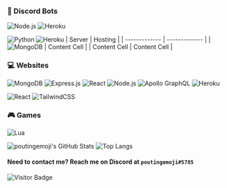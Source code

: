 
### 🤖 Discord Bots  

![Node.js](https://img.shields.io/badge/node.js%20-%2343853D.svg?&style=for-the-badge&logo=node.js&logoColor=white)
![Heroku](https://img.shields.io/badge/heroku%20-%23430098.svg?&style=for-the-badge&logo=heroku&logoColor=white)

![Python](https://img.shields.io/badge/python%20-%2314354C.svg?&style=for-the-badge&logo=python&logoColor=white)
![Heroku](https://img.shields.io/badge/heroku%20-%23430098.svg?&style=for-the-badge&logo=heroku&logoColor=white)
| Server  | Hosting |
| ------------- | ------------- |
| ![MongoDB](https://img.shields.io/badge/MongoDB-%234ea94b.svg?&style=for-the-badge&logo=mongodb&logoColor=white)  | Content Cell  |
| Content Cell  | Content Cell  |

### 💻 Websites  
![MongoDB](https://img.shields.io/badge/MongoDB-%234ea94b.svg?&style=for-the-badge&logo=mongodb&logoColor=white)
![Express.js](https://img.shields.io/badge/express.js%20-%23404d59.svg?&style=for-the-badge)
![React](https://img.shields.io/badge/react%20-%2320232a.svg?&style=for-the-badge&logo=react&logoColor=%2361DAFB)
![Node.js](https://img.shields.io/badge/node.js%20-%2343853D.svg?&style=for-the-badge&logo=node.js&logoColor=white)
![Apollo GraphQL](https://img.shields.io/badge/-Apollo%20GraphQL-311C87?style=for-the-badge&logo=apollo-graphql)
![Heroku](https://img.shields.io/badge/heroku%20-%23430098.svg?&style=for-the-badge&logo=heroku&logoColor=white)

![React](https://img.shields.io/badge/react%20-%2320232a.svg?&style=for-the-badge&logo=react&logoColor=%2361DAFB)
![TailwindCSS](https://img.shields.io/badge/tailwindcss%20-%2338B2AC.svg?&style=for-the-badge&logo=tailwind-css&logoColor=white)


### 🎮 Games  
![Lua](https://img.shields.io/badge/lua-%232C2D72.svg?&style=for-the-badge&logo=lua&logoColor=white)

![poutingemoji's GitHub Stats](https://github-readme-stats.vercel.app/api?username=poutingemoji&theme=dark&show_icons=true&hide_border=true)
![Top Langs](https://github-readme-stats.vercel.app/api/top-langs/?username=poutingemoji&theme=dark&show_icons=true&hide_border=true&layout=compact)

#### Need to contact me? Reach me on Discord at `poutingemoji#5785`

![Visitor Badge](https://visitor-badge.laobi.icu/badge?page_id=poutingemoji.poutingemoji)
